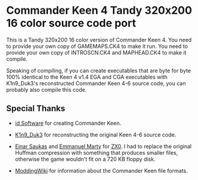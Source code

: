 # Commander Keen 4 Tandy 320x200 16 color source code port
This is a Tandy 320x200 16 color version of Commander Keen 4.
You need to provide your own copy of GAMEMAPS.CK4 to make it run.
You need to provide your own copy of INTROSCN.CK4 and MAPHEAD.CK4 to make it compile.

Speaking of compiling, if you can create executables that are byte for byte 100% identical
to the Keen 4 v1.4 EGA and CGA executables with K1n9_Duk3's reconstructed Commander Keen 4-6 source code, you can probably also compile this code.

## Special Thanks
* [id Software](https://idsoftware.com) for creating Commander Keen.

* [K1n9_Duk3](https://k1n9duk3.shikadi.net) for reconstructing the original Keen 4-6 source code.

* [Einar Saukas](https://github.com/einar-saukas) and [Emmanuel Marty](https://github.com/emmanuel-marty) for [ZX0](https://github.com/emmanuel-marty/unzx0_x86).
I had to replace the original Huffman compression with something that produces smaller files, otherwise the game wouldn't fit on a 720 KB floppy disk.

* [ModdingWiki](https://moddingwiki.shikadi.net) for information about the Commander Keen file formats.